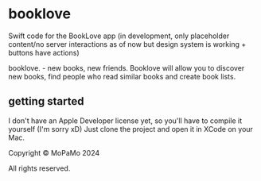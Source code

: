 # booklove

Swift code for the BookLove app (in development, only placeholder content/no server interactions as of now but design system is working + buttons have actions)

 booklove. - new books, new friends. 
 Booklove will allow you to discover new books, find people who read similar books and create book lists.
 



## getting started
I don't have an Apple Developer license yet, so you'll have to compile it yourself (I'm sorry xD)
Just clone the project and open it in XCode on your Mac.

Copyright ©️ MoPaMo 2024

All rights reserved.
